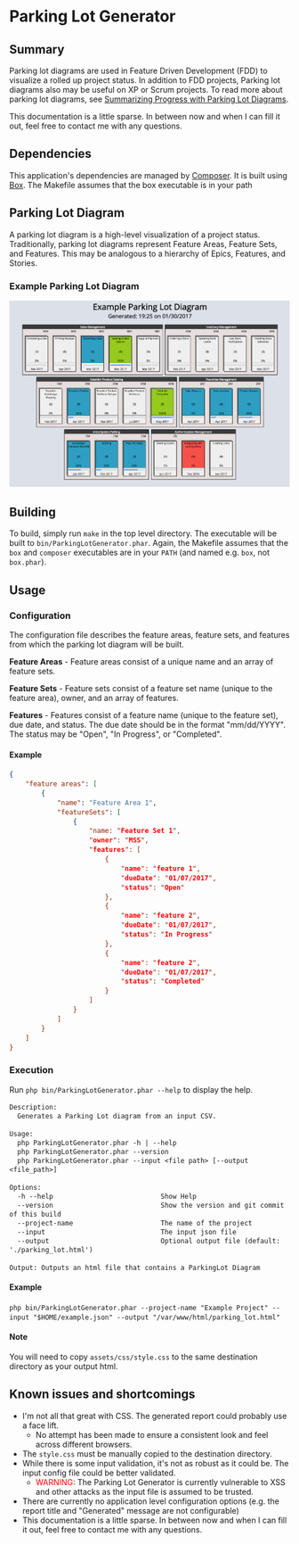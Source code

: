 # Parking Lot Generator

## Summary
Parking lot diagrams are used in Feature Driven Development (FDD) to visualize a
rolled up project status. In addition to FDD projects, Parking lot diagrams also
may be useful on XP or Scrum projects. To read more about parking lot diagrams,
see <a
href="http://leadinganswers.typepad.com/leading_answers/2007/02/summarizing_pro.html"
target="_blank">Summarizing Progress with Parking Lot Diagrams</a>.

This documentation is a little sparse. In between now and when I can fill it
out, feel free to contact me with any questions.

## Dependencies
This application's dependencies are managed by <a
href="https://getcomposer.org/doc/00-intro.md" target="_blank">Composer</a>. It
is built using <a href="https://github.com/box-project/box2"
target="_blank">Box</a>. The Makefile assumes that the box executable is in your
path

## Parking Lot Diagram
A parking lot diagram is a high-level visualization of a project status.
Traditionally, parking lot diagrams represent Feature Areas, Feature Sets, and
Features. This may be analogous to a hierarchy of Epics, Features, and Stories.

### Example Parking Lot Diagram
![example](./assets/images/example.png)

## Building
To build, simply run `make` in the top level directory.
The executable will be built to `bin/ParkingLotGenerator.phar`. Again, the
Makefile assumes that the `box` and `composer` executables are in your `PATH`
(and named e.g. `box`, not `box.phar`).

## Usage

### Configuration

The configuration file describes the feature areas, feature sets, and features
from which the parking lot diagram will be built.

**Feature Areas** - Feature areas consist of a unique name and an array of
feature sets.

**Feature Sets** - Feature sets consist of a feature set name (unique to the
feature area), owner, and an array of features.

**Features** - Features consist of a feature name (unique to the feature set),
due date, and status. The due date should be in the format "mm/dd/YYYY". The
status may be "Open", "In Progress", or "Completed".

#### Example
```json
{
    "feature areas": [
        {
            "name": "Feature Area 1",
            "featureSets": [
                {
                    "name: "Feature Set 1",
                    "owner": "MSS",
                    "features": [
                        {
                            "name": "feature 1",
                            "dueDate": "01/07/2017",
                            "status": "Open"
                        },
                        {
                            "name": "feature 2",
                            "dueDate": "01/07/2017",
                            "status": "In Progress"
                        },
                        {
                            "name": "feature 2",
                            "dueDate": "01/07/2017",
                            "status": "Completed"
                        }
                    ]
                }
            ]
        }
    ]
}
```

### Execution
Run `php bin/ParkingLotGenerator.phar --help` to display the help.
~~~
Description:
  Generates a Parking Lot diagram from an input CSV.

Usage:
  php ParkingLotGenerator.phar -h | --help
  php ParkingLotGenerator.phar --version
  php ParkingLotGenerator.phar --input <file path> [--output <file_path>]

Options:
  -h --help                           Show Help
  --version                           Show the version and git commit of this build
  --project-name                      The name of the project
  --input                             The input json file
  --output                            Optional output file (default: './parking_lot.html')

Output: Outputs an html file that contains a ParkingLot Diagram
~~~

#### Example
`php bin/ParkingLotGenerator.phar --project-name "Example Project" --input "$HOME/example.json" --output "/var/www/html/parking_lot.html"`

#### Note
You will need to copy `assets/css/style.css` to the same destination directory
as your output html.

## Known issues and shortcomings

* I'm not all that great with CSS. The generated report could probably use a
  face lift.
    * No attempt has been made to ensure a consistent look and feel across
      different browsers.
* The `style.css` must be manually copied to the destination directory.
* While there is some input validation, it's not as robust as it could be. The
  input config file could be better validated.
    * <span style="color:red">WARNING</span>: The Parking Lot Generator is
      currently vulnerable to XSS and other attacks as the input file is assumed
      to be trusted.
* There are currently no application level configuration options (e.g. the
  report title and "Generated" message are not configurable)
* This documentation is a little sparse. In between now and when I can fill it
  out, feel free to contact me with any questions.
